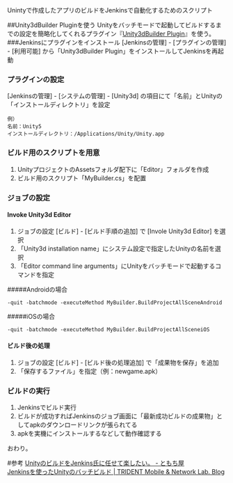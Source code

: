 Unintyで作成したアプリのビルドをJenkinsで自動化するためのスクリプト


##Unity3dBuilder Pluginを使う
Unityをバッチモードで起動してビルドするまでの設定を簡略化してくれるプラグイン『[Unity3dBuilder Plugin](https://wiki.jenkins-ci.org/display/JENKINS/Unity3dBuilder+Plugin)』を使う。
###Jenkinsにプラグインをインストール
[Jenkinsの管理] - [プラグインの管理] - [利用可能] から「Unity3dBuilder Plugin」をインストールしてJenkinsを再起動

### プラグインの設定
[Jenkinsの管理] - [システムの管理] - [Unity3d] の項目にて「名前」とUnityの「インストールディレクトリ」を設定

```
例）
名前：Unity5
インストールディレクトリ：/Applications/Unity/Unity.app
```

### ビルド用のスクリプトを用意
1. UnityプロジェクトのAssetsフォルダ配下に「Editor」フォルダを作成
2. ビルド用のスクリプト「MyBuilder.cs」を配置


### ジョブの設定

#### Invoke Unity3d Editor
1. ジョブの設定 [ビルド] - [ビルド手順の追加] で [Invole Unity3d Editor] を選択
2. 「Unity3d installation name」にシステム設定で指定したUnityの名前を選択
3.  「Editor command line arguments」にUnityをバッチモードで起動するコマンドを指定

#####Androidの場合  
```
-quit -batchmode -executeMethod MyBuilder.BuildProjectAllSceneAndroid
```
#####iOSの場合  
```
-quit -batchmode -executeMethod MyBuilder.BuildProjectAllSceneiOS
```

#### ビルド後の処理
1. ジョブの設定 [ビルド] - [ビルド後の処理追加] で「成果物を保存」を追加
2. 「保存するファイル」を指定（例：newgame.apk）

### ビルドの実行
1. Jenkinsでビルド実行
2. ビルドが成功すればJenkinsのジョブ画面に「最新成功ビルドの成果物」としてapkのダウンロードリンクが張られてる
3. apkを実機にインストールするなどして動作確認する

おわり。

#参考
[UnityのビルドをJenkins氏に任せて楽したい。 - ともち屋](http://tomocha.hatenablog.com/entry/2013/07/23/001305)  
[Jenkinsを使ったUnityのバッチビルド | TRIDENT Mobile &amp; Network Lab. Blog](http://www.trident-game.com/blog/2013/06/05/jenkins%E3%82%92%E4%BD%BF%E3%81%A3%E3%81%9Funity%E3%81%AE%E3%83%90%E3%83%83%E3%83%81%E3%83%93%E3%83%AB%E3%83%89/)
